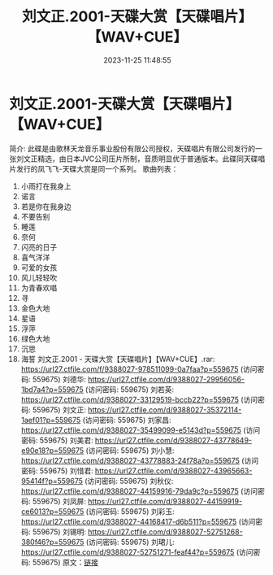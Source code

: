 ﻿---
title: 刘文正.2001-天碟大赏【天碟唱片】【WAV+CUE】
date: 2023-11-25 11:48:55
categories: WAV车载音乐、镜像
tags: 华语中文
---
# 刘文正.2001-天碟大赏【天碟唱片】【WAV+CUE】

简介:
此碟是由歌林天龙音乐事业股份有限公司授权，天碟唱片有限公司发行的一张刘文正精选，由日本JVC公司压片所制，音质明显优于普通版本。此碟同天碟唱片发行的凤飞飞-天碟大赏是同一个系列。
歌曲列表：
01. 小雨打在我身上
02. 诺言
03. 若是你在我身边
04. 不要告别
05. 睡莲
06. 奈何
07. 闪亮的日子
08. 喜气洋洋
09. 可爱的女孩
10. 风儿轻轻吹
11. 为青春欢唱
12. 寻
13. 金色大地
14. 星语
15. 浮萍
16. 绿色大地
17. 沉思
18. 海誓
刘文正.2001 - 天碟大赏【天碟唱片】【WAV+CUE】.rar: https://url27.ctfile.com/f/9388027-978511099-0a7faa?p=559675
(访问密码: 559675)
刘德华: https://url27.ctfile.com/d/9388027-29956056-1bd7a4?p=559675
(访问密码: 559675)
刘若英: https://url27.ctfile.com/d/9388027-33129519-bccb22?p=559675
(访问密码: 559675)
刘文正: https://url27.ctfile.com/d/9388027-35372114-1aef01?p=559675
(访问密码: 559675)
刘家昌: https://url27.ctfile.com/d/9388027-35499099-e5143d?p=559675
(访问密码: 559675)
刘美君: https://url27.ctfile.com/d/9388027-43778649-e90e18?p=559675
(访问密码: 559675)
刘小慧: https://url27.ctfile.com/d/9388027-43778883-24f78a?p=559675
(访问密码: 559675)
刘惜君: https://url27.ctfile.com/d/9388027-43965663-95414f?p=559675
(访问密码: 559675)
刘秋仪: https://url27.ctfile.com/d/9388027-44159916-79da9c?p=559675
(访问密码: 559675)
刘凤屏: https://url27.ctfile.com/d/9388027-44159919-ce6013?p=559675
(访问密码: 559675)
刘彩玉: https://url27.ctfile.com/d/9388027-44168417-d6b511?p=559675
(访问密码: 559675)
刘锡明: https://url27.ctfile.com/d/9388027-52751268-380f46?p=559675
(访问密码: 559675)
刘珺儿: https://url27.ctfile.com/d/9388027-52751271-feaf44?p=559675
(访问密码: 559675)
原文：[链接](https://blog.sina.com.cn/s/blog_1647c7e76010313u9.html)